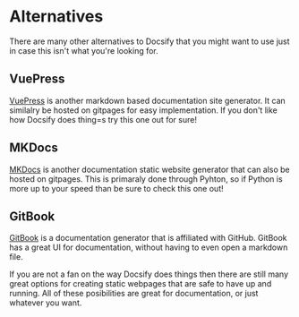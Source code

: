 # Alternatives

There are many other alternatives to Docsify that you might want to use just in case this isn't what you're looking for. 

## VuePress

[VuePress](https://vuepress.vuejs.org/) is another markdown based documentation site generator. It can similalry be hosted on gitpages for easy implementation. If you don't like how Docsify does thing=s try this one out for sure!

## MKDocs

[MKDocs](https://www.mkdocs.org/) is another documentation static website generator that can also be hosted on gitpages. This is primaraly done through Pyhton, so if Python is more up to your speed than be sure to check this one out!

## GitBook

[GitBook](https://www.gitbook.com/) is a documentation generator that is affiliated with GitHub. GitBook has a great UI for documentation, without having to even open a markdown file. 

If you are not a fan on the way Docsify does things then there are still many great options for creating static webpages that are safe to have up and running. All of these posibilities are great for documentation, or just whatever you want. 
